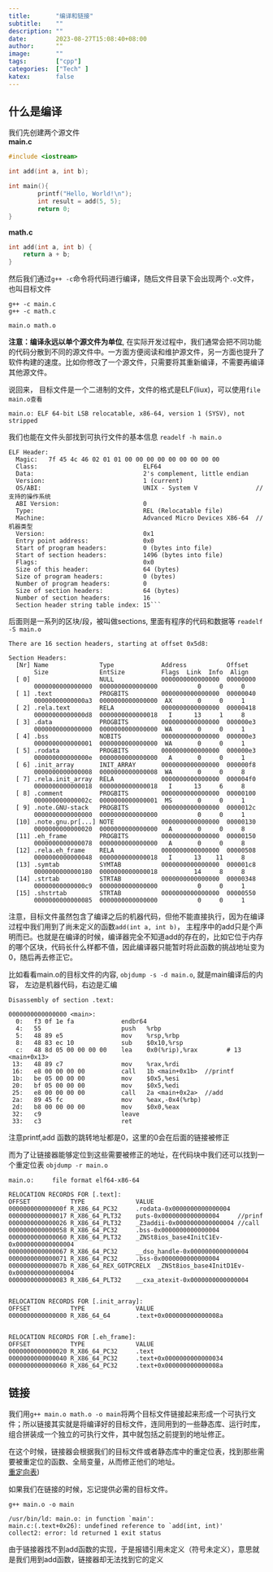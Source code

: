 ```yaml
---
title:       "编译和链接"
subtitle:    ""
description: ""
date:        2023-08-27T15:08:40+08:00 
author:      ""
image:       ""
tags:        ["cpp"]
categories:  ["Tech" ]
katex:       false
---
```


## 什么是编译

我们先创建两个源文件  
**main.c** 
```c
#include <iostream>

int add(int a, int b);

int main(){
        printf("Hello, World!\n");
        int result = add(5, 5);
        return 0;
}
```  

**math.c**
```c
int add(int a, int b) {
    return a + b;
}
```

然后我们通过`g++ -c`命令将代码进行编译，随后文件目录下会出现两个`.o`文件，也叫目标文件
```
g++ -c main.c
g++ -c math.c

main.o math.o
```

**注意：编译永远以单个源文件为单位**, 在实际开发过程中，我们通常会把不同功能的代码分散到不同的源文件中。一方面方便阅读和维护源文件，另一方面也提升了软件构建的速度。比如你修改了一个源文件，只需要将其重新编译，不需要再编译其他源文件。

说回来， 目标文件是一个二进制的文件，文件的格式是ELF(liux)，可以使用`file main.o查看`
```
main.o: ELF 64-bit LSB relocatable, x86-64, version 1 (SYSV), not stripped
```

我们也能在文件头部找到可执行文件的基本信息 `readelf -h main.o`

```
ELF Header:
  Magic:   7f 45 4c 46 02 01 01 00 00 00 00 00 00 00 00 00 
  Class:                             ELF64
  Data:                              2's complement, little endian
  Version:                           1 (current)
  OS/ABI:                            UNIX - System V                // 支持的操作系统   
  ABI Version:                       0
  Type:                              REL (Relocatable file)
  Machine:                           Advanced Micro Devices X86-64  // 机器类型
  Version:                           0x1
  Entry point address:               0x0
  Start of program headers:          0 (bytes into file)
  Start of section headers:          1496 (bytes into file)
  Flags:                             0x0
  Size of this header:               64 (bytes)
  Size of program headers:           0 (bytes)
  Number of program headers:         0
  Size of section headers:           64 (bytes)
  Number of section headers:         16
  Section header string table index: 15```
``` 

后面则是一系列的区块/段，被叫做sections, 里面有程序的代码和数据等 `readelf -S main.o`

```
There are 16 section headers, starting at offset 0x5d8:

Section Headers:
  [Nr] Name              Type             Address           Offset
       Size              EntSize          Flags  Link  Info  Align
  [ 0]                   NULL             0000000000000000  00000000
       0000000000000000  0000000000000000           0     0     0
  [ 1] .text             PROGBITS         0000000000000000  00000040
       00000000000000a3  0000000000000000  AX       0     0     1
  [ 2] .rela.text        RELA             0000000000000000  00000418
       00000000000000d8  0000000000000018   I      13     1     8
  [ 3] .data             PROGBITS         0000000000000000  000000e3
       0000000000000000  0000000000000000  WA       0     0     1
  [ 4] .bss              NOBITS           0000000000000000  000000e3
       0000000000000001  0000000000000000  WA       0     0     1
  [ 5] .rodata           PROGBITS         0000000000000000  000000e3
       000000000000000e  0000000000000000   A       0     0     1
  [ 6] .init_array       INIT_ARRAY       0000000000000000  000000f8
       0000000000000008  0000000000000008  WA       0     0     8
  [ 7] .rela.init_array  RELA             0000000000000000  000004f0
       0000000000000018  0000000000000018   I      13     6     8
  [ 8] .comment          PROGBITS         0000000000000000  00000100
       000000000000002c  0000000000000001  MS       0     0     1
  [ 9] .note.GNU-stack   PROGBITS         0000000000000000  0000012c
       0000000000000000  0000000000000000           0     0     1
  [10] .note.gnu.pr[...] NOTE             0000000000000000  00000130
       0000000000000020  0000000000000000   A       0     0     8
  [11] .eh_frame         PROGBITS         0000000000000000  00000150
       0000000000000078  0000000000000000   A       0     0     8
  [12] .rela.eh_frame    RELA             0000000000000000  00000508
       0000000000000048  0000000000000018   I      13    11     8
  [13] .symtab           SYMTAB           0000000000000000  000001c8
       0000000000000180  0000000000000018          14     8     8
  [14] .strtab           STRTAB           0000000000000000  00000348
       00000000000000c9  0000000000000000           0     0     1
  [15] .shstrtab         STRTAB           0000000000000000  00000550
       0000000000000085  0000000000000000           0     0     1
```
 注意，目标文件虽然包含了编译之后的机器代码，但他不能直接执行，因为在编译过程中我们用到了尚未定义的函数`add(int a, int b)`， 主程序中的add只是个声明而已。也就是在编译的时候，编译器完全不知道add的存在的，比如它位于内存的哪个区块，代码长什么样都不值，因此编译器只能暂时将此函数的挑战地址变为0，随后再去修正它。

 比如看看main.o的目标文件的内容, `objdump -s -d main.o`, 就是main编译后的内容， 左边是机器代码，右边是汇编
 ```
 Disassembly of section .text:

0000000000000000 <main>:
   0:	f3 0f 1e fa          	endbr64 
   4:	55                   	push   %rbp
   5:	48 89 e5             	mov    %rsp,%rbp
   8:	48 83 ec 10          	sub    $0x10,%rsp
   c:	48 8d 05 00 00 00 00 	lea    0x0(%rip),%rax        # 13 <main+0x13>
  13:	48 89 c7             	mov    %rax,%rdi
  16:	e8 00 00 00 00       	call   1b <main+0x1b>  //printf
  1b:	be 05 00 00 00       	mov    $0x5,%esi
  20:	bf 05 00 00 00       	mov    $0x5,%edi
  25:	e8 00 00 00 00       	call   2a <main+0x2a>  //add
  2a:	89 45 fc             	mov    %eax,-0x4(%rbp)
  2d:	b8 00 00 00 00       	mov    $0x0,%eax
  32:	c9                   	leave  
  33:	c3                   	ret    

 ```

 注意printf,add 函数的跳转地址都是0，这里的0会在后面的链接被修正  

 而为了让链接器能够定位到这些需要被修正的地址，在代码块中我们还可以找到一个重定位表 `objdump -r main.o`

```
main.o:     file format elf64-x86-64

RELOCATION RECORDS FOR [.text]:
OFFSET           TYPE              VALUE 
000000000000000f R_X86_64_PC32     .rodata-0x0000000000000004
0000000000000017 R_X86_64_PLT32    puts-0x0000000000000004     //prinf
0000000000000026 R_X86_64_PLT32    _Z3addii-0x0000000000000004 //call
0000000000000058 R_X86_64_PC32     .bss-0x0000000000000004
0000000000000060 R_X86_64_PLT32    _ZNSt8ios_base4InitC1Ev-0x0000000000000004
0000000000000067 R_X86_64_PC32     __dso_handle-0x0000000000000004
0000000000000071 R_X86_64_PC32     .bss-0x0000000000000004
000000000000007b R_X86_64_REX_GOTPCRELX  _ZNSt8ios_base4InitD1Ev-0x0000000000000004
0000000000000083 R_X86_64_PLT32    __cxa_atexit-0x0000000000000004


RELOCATION RECORDS FOR [.init_array]:
OFFSET           TYPE              VALUE 
0000000000000000 R_X86_64_64       .text+0x000000000000008a


RELOCATION RECORDS FOR [.eh_frame]:
OFFSET           TYPE              VALUE 
0000000000000020 R_X86_64_PC32     .text
0000000000000040 R_X86_64_PC32     .text+0x0000000000000034
0000000000000060 R_X86_64_PC32     .text+0x000000000000008a
```

##  链接

我们用`g++ main.o math.o -o main`将两个目标文件链接起来形成一个可执行文件；所以链接其实就是将编译好的目标文件，连同用到的一些静态库、运行时库，组合拼装成一个独立的可执行文件，其中就包括之前提到的地址修正。  

在这个时候，链接器会根据我们的目标文件或者静态库中的重定位表，找到那些需要被重定位的函数、全局变量，从而修正他们的地址。  
[重定向表](/img/redirect_table.png))  

如果我们在链接的时候，忘记提供必需的目标文件。  
```
g++ main.o -o main

/usr/bin/ld: main.o: in function `main':
main.c:(.text+0x26): undefined reference to `add(int, int)'
collect2: error: ld returned 1 exit status
```  

由于链接器找不到add函数的实现，于是报错引用未定义（符号未定义），意思就是我们用到add函数，链接器却无法找到它的定义